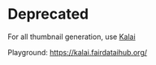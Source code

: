 # Deprecated

For all thumbnail generation, use [Kalai](https://github.com/fairdataihub/kalai)

Playground: https://kalai.fairdataihub.org/
